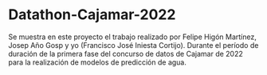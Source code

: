 # Datathon-Cajamar-2022

Se muestra en este proyecto el trabajo realizado por Felipe Higón Martínez, Josep Año Gosp y yo (Francisco José Iniesta Cortijo). 
Durante el período de duración de la primera fase del concurso de datos de Cajamar de 2022 para la realización de modelos de predicción de agua.
